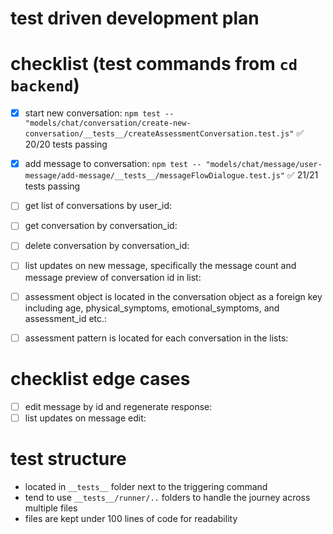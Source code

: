 # test driven development plan

# checklist (test commands from `cd backend`)

- [x] start new conversation: `npm test -- "models/chat/conversation/create-new-conversation/__tests__/createAssessmentConversation.test.js"` ✅ 20/20 tests passing
- [x] add message to conversation: `npm test -- "models/chat/message/user-message/add-message/__tests__/messageFlowDialogue.test.js"` ✅ 21/21 tests passing 
- [ ] get list of conversations by user_id:
- [ ] get conversation by conversation_id:
- [ ] delete conversation by conversation_id:
- [ ] list updates on new message, specifically the message count and message preview of conversation id in list:
- [ ] assessment object is located in the conversation object as a foreign key including age, physical_symptoms, emotional_symptoms, and assessment_id etc.:
- [ ] assessment pattern is located for each conversation in the lists:


# checklist edge cases

- [ ] edit message by id and regenerate response:
- [ ] list updates on message edit:

# test structure

- located in `__tests__` folder next to the triggering command
- tend to use `__tests__/runner/..` folders to handle the journey across multiple files
- files are kept under 100 lines of code for readability